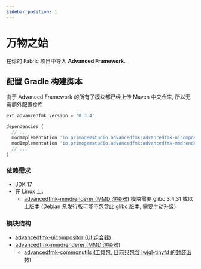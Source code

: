 ```yaml
---
sidebar_position: 1
---
```


# 万物之始

在你的 Fabric 项目中导入 **Advanced Framework**.

## 配置 Gradle 构建脚本

由于 Advanced Framework 的所有子模块都已经上传 Maven 中央仓库, 所以无需额外配置仓库
```groovy title="build.gradle"
ext.advancedfmk_version = '0.3.4'

dependencies {
  // ...
  modImplementation 'io.primogemstudio.advancedfmk:advancedfmk-uicompositor:$advancedfmk_version'
  modImplementation 'io.primogemstudio.advancedfmk:advancedfmk-mmdrenderer:$advancedfmk_version'
  // ...
}
```

### 依赖需求

- JDK 17
- 在 Linux 上: 
  - [advancedfmk-mmdrenderer (MMD 渲染器)](https://github.com/PrimogemStudio/Advanced-Framework/mmdrenderer) 模块需要 glibc 3.4.31 或以上版本 (Debian 系发行版可能不包含此 glibc 版本, 需要手动升级)

### 模块结构
- [advancedfmk-uicompositor (UI 组合器)](https://github.com/PrimogemStudio/Advanced-Framework/uicompositor)
- [advancedfmk-mmdrenderer (MMD 渲染器)](https://github.com/PrimogemStudio/Advanced-Framework/mmdrenderer)
  - [advancedfmk-commonutils (工具包, 目前只包含 lwjgl-tinyfd 的封装函数)](https://github.com/PrimogemStudio/Advanced-Framework/commonutils)
  